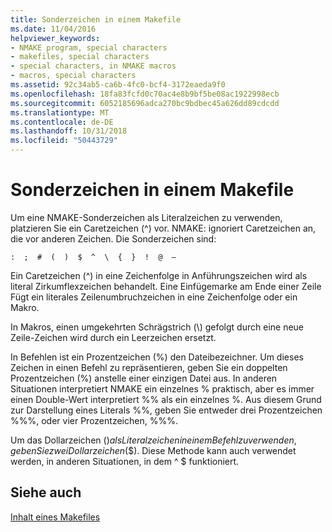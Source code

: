 ```yaml
---
title: Sonderzeichen in einem Makefile
ms.date: 11/04/2016
helpviewer_keywords:
- NMAKE program, special characters
- makefiles, special characters
- special characters, in NMAKE macros
- macros, special characters
ms.assetid: 92c34ab5-ca6b-4fc0-bcf4-3172eaeda9f0
ms.openlocfilehash: 18fa83fcfd0c70ac4e8b9bf5be08ac1922998ecb
ms.sourcegitcommit: 6052185696adca270bc9bdbec45a626dd89cdcdd
ms.translationtype: MT
ms.contentlocale: de-DE
ms.lasthandoff: 10/31/2018
ms.locfileid: "50443729"
---
```

# <a name="special-characters-in-a-makefile"></a>Sonderzeichen in einem Makefile

Um eine NMAKE-Sonderzeichen als Literalzeichen zu verwenden, platzieren Sie ein Caretzeichen (^) vor. NMAKE: ignoriert Caretzeichen an, die vor anderen Zeichen. Die Sonderzeichen sind:

`:  ;  #  (  )  $  ^  \  {  }  !  @  —`

Ein Caretzeichen (^) in eine Zeichenfolge in Anführungszeichen wird als literal Zirkumflexzeichen behandelt. Eine Einfügemarke am Ende einer Zeile Fügt ein literales Zeilenumbruchzeichen in eine Zeichenfolge oder ein Makro.

In Makros, einen umgekehrten Schrägstrich (\\) gefolgt durch eine neue Zeile-Zeichen wird durch ein Leerzeichen ersetzt.

In Befehlen ist ein Prozentzeichen (%) den Dateibezeichner. Um dieses Zeichen in einen Befehl zu repräsentieren, geben Sie ein doppelten Prozentzeichen (%) anstelle einer einzigen Datei aus. In anderen Situationen interpretiert NMAKE ein einzelnes % praktisch, aber es immer einen Double-Wert interpretiert %% als ein einzelnes %. Aus diesem Grund zur Darstellung eines Literals %%, geben Sie entweder drei Prozentzeichen %%%, oder vier Prozentzeichen, %%%.

Um das Dollarzeichen ($) als Literalzeichen in einem Befehl zu verwenden, geben Sie zwei Dollarzeichen ($$). Diese Methode kann auch verwendet werden, in anderen Situationen, in dem ^ $ funktioniert.

## <a name="see-also"></a>Siehe auch

[Inhalt eines Makefiles](../build/contents-of-a-makefile.md)